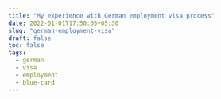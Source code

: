 ```yaml
---
title: "My experience with German employment visa process"
date: 2022-01-01T17:50:05+05:30
slug: "german-employment-visa"
draft: false
toc: false
tags:
  - german
  - visa
  - employment
  - blue-card
---
```


